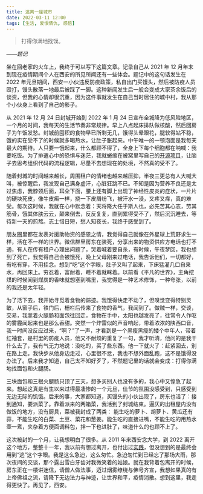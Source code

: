 ```yaml
---
title: 逃离一座城市
date: 2022-03-11 12:00
tags: [生活, 爱恨情仇, 感悟]
---
```


>打得你满地找馍。

*——题记*

坐在回老家的火车上，我终于可以写下这篇文章。记录自己从 2021 年 12 月年末到现在疫情期间个人在西安的所见所闻还有一些体会。题记中的这句话发生在 2022 年元旦期间，西安一小伙违反防疫政策，私自出门买馒头，然后被防疫人员殴打，馒头散落一地最后被踩了一脚。这种新闻发生后一般会变成大家茶余饭后的谈资，但我的心情却很沉重，因为这件事就发生在自己当时居住的城中村，我从那个小伙身上看到了自己的影子。

从 2021 年 12 月 24 日封城开始到 2022 年 1 月 24 日宣布全城降为低风险地区，一个月的时间，我每天的生活节奏非常规律。早上八点起床排队做核酸，然后回房子为午饭发愁。封城前囤积的食物早已所剩无几，饿得头晕眼花，腿软得站不稳，饿的实在受不了的时候就多喝热水，让肚子胀起来。中午唯一的一顿泡面是我每天最大的期待。人只要一饿起来，什么都顾不得了，全身上下每个细胞都在呐喊：我要吃饭。为了排遣心中的恐惧与迷茫，我就蜷缩在被窝里写自己的[开源项目](https://github.com/chunqiuyiyu/inkval)，让脑子去思考组织代码的流程逻辑，尽量不去想现在的处境，不然真的受不了。

随着封城的时间越来越长，周围租户的情绪也越来越压抑，半夜三更总有人大喊大叫，被惊醒后，我发现自己满身虚汗，心脏狂跳不已。不知是因为营养不良还是太过焦虑，我脖颈后面，耳朵下面，腰上还有脚上出现了神经性皮炎的症状，一片片的硬块死皮，像牛皮癣一样，挠一下皮屑纷飞，被汗水一浸，又疼又痒，真的难受。每次这时候，我就在心中默念着：天将降大任于斯人也，必先苦其心志，劳其筋骨，饿其体肤云云，颠来倒去，反反复复，直到累得受不了，然后沉沉睡去，等待新一天的煎熬。志士惜日短，愁人知夜长，我终于感受到了。

朋友圈里都在发表对援助物资的感恩之情，我觉得自己就像在外星球上荒野求生一样，活在不一样的世界。微信群里房东在装死，分享出来的物资供应方电话也打不通，有人在传有租户心理出问题了，哭着喊着要自杀，有时候，午夜梦回，我也想到了死亡，我觉得自己会被饿死，晚上父母刚来过电话，我告诉他们，一切都好，有吃有穿，不用挂念。想到“吃”这个字眼，肚子又叫了起来，下床猛灌几口自来水，再回床上。穷忍着，富耐着，睡不着就眯着。以前看《平凡的世界》，主角挖煤的时候闻到煤炭的香味就想塞到嘴里，我觉得是一种艺术修饰，一种夸张，以前的我还是太年轻。

为了活下去，我开始寻觅着食物的踪迹。我饿得快走不动了，但嗅觉变得特别灵敏，从窗子后，铁门后，栅栏后传来了食物的香气，我闻到了。做贼一样，交谈，交易，我拿着火腿肠和面包往回走，食物在手中，太阳也越发亮了，往常令人作呕的雾霾闻起来也是那么香甜。突然一个炸雷似的声音响起，带着浓浓的陕西口音，我一时间没反应过来，“啊？”了一声，才看到是一个黑瘦黑瘦的矮个中年人，带着红袖套，是村里的防疫人员，他又不耐烦的重复了一句，我才听清，他问的是我干什么去了，我有气无力地说：没吃的，买了些东西。他一下就火了：赶紧回去，别在路上走。我快步从他身边走过，心里很不忿，我也不想外面乱跑，这不是饿得没办法了。后来我才知道，自己太不知好歹了，不然题记里的话就会变成：打得你满地找面包和火腿肠。

三块面包和三根火腿肠只顶了三天，想多买别人也没有多的，我心中又惶急了起来。想起这真是有生以来过得最凄惨的一个元旦，佳节的氛围没感受到，只感受到无边无际的饥饿。后来的事，大家都知道，买馒头的小伙出现了，房东也活了：接到通知，要派菜了。靠着派来的两箱菜，我活到了封城结束。逼仄的出租屋内没有做饭的地方，没有厨具，菜被我封成了两类： 能生吃的萝卜、胡萝卜、黄瓜还有蒜，不能生吃的白菜、土豆、菜花和葱姜。能生吃的直接进嘴，不能生吃的用热水壶一煮，夹杂着方便面调料包，拌一下也进肚了，味道什么的也顾不上了。

这次被封的一个月，让我想明白了很多。从 2011 年来西安念大学，到 2022 离开这个地方，整整十一年，我以前有想过离开，也付出过[实践](https://www.chunqiuyiyu.com/2019/04/deep-thoughts.html)，但没想到的是最终会用到“逃”这个字眼。我是这么急迫，这么匆忙。急迫匆忙到已经忘了那场大雨，那次夜间的交谈，那个露出雪白牙齿对我微笑着的姑娘。就在我背着包离开的时候，房东正在一楼讲迷信，请僧人做法事，迈过烟雾缭绕与佛号齐宣，我想如果真的有上帝佛祖之流，请降下无边法力与神迹，让世界和平，疫情消散。想到这里，我走得更快了。再见了，西安。

